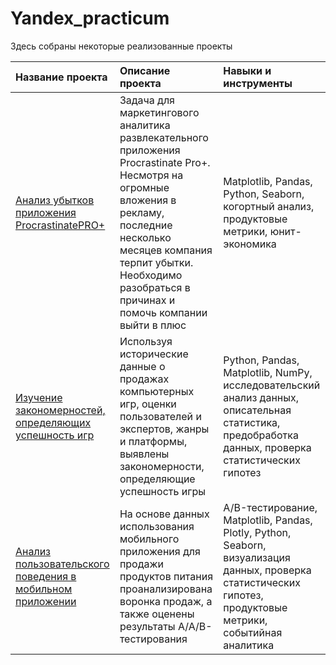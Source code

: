 # Yandex_practicum
Здесь собраны некоторые реализованные проекты

| Название проекта  | Описание проекта  | Навыки и инструменты |
|:------------- |:---------------|:-------------|
| [Анализ убытков приложения ProcrastinatePRO+](https://github.com/LadyginaDA/Yandex_practicum/tree/Yandex_practicum/Анализ%20убытков%20приложения%20ProcrastinatePRO%2B)     |Задача для маркетингового аналитика развлекательного приложения Procrastinate Pro+. Несмотря на огромные вложения в рекламу, последние несколько месяцев компания терпит убытки. Необходимо разобраться в причинах и помочь компании выйти в плюс     | Matplotlib, Pandas, Python, Seaborn, когортный анализ, продуктовые метрики, юнит-экономика     |
| [Изучение закономерностей, определяющих успешность игр](https://github.com/LadyginaDA/Portfolio/tree/main/Исследование%20успешности%20игр)      | Используя исторические данные о продажах компьютерных игр, оценки пользователей и экспертов, жанры и платформы, выявлены закономерности, определяющие успешность игры         |         Python, Pandas, Matplotlib, NumPy, исследовательский анализ данных, описательная статистика, предобработка данных, проверка статистических гипотез   |
| [Анализ пользовательского поведения в мобильном приложении](https://github.com/LadyginaDA/Portfolio/tree/main/Анализ%20пользовательского%20поведения%20в%20мобильном%20приложении) | На основе данных использования мобильного приложения для продажи продуктов питания проанализирована воронка продаж, а также оценены результаты A/A/B-тестирования         |       A/B-тестирование, Matplotlib, Pandas, Plotly, Python, Seaborn, визуализация данных, проверка статистических гипотез, продуктовые метрики, событийная аналитика |
